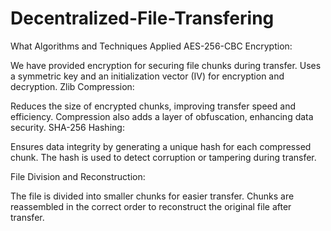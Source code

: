 # Decentralized-File-Transfering

What Algorithms and Techniques Applied
AES-256-CBC Encryption:

We have provided encryption for securing file chunks during transfer.
Uses a symmetric key and an initialization vector (IV) for encryption and decryption.
Zlib Compression:

Reduces the size of encrypted chunks, improving transfer speed and efficiency.
Compression also adds a layer of obfuscation, enhancing data security.
SHA-256 Hashing:

Ensures data integrity by generating a unique hash for each compressed chunk.
The hash is used to detect corruption or tampering during transfer.

File Division and Reconstruction:

The file is divided into smaller chunks for easier transfer.
Chunks are reassembled in the correct order to reconstruct the original file after transfer.
